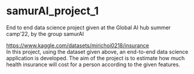 # samurAI_project_1
End to end data science project given at the Global AI hub summer camp'22, by the group samurAI
 
 
https://www.kaggle.com/datasets/mirichoi0218/insurance <br/>
In this project, using the dataset given above, an end-to-end data science application is developed. The aim of the project is to estimate how much health insurance will cost for a person according to the given features.
